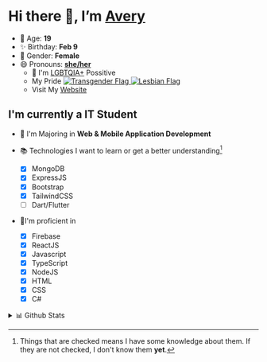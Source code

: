 # Hi there 👋, I’m [Avery][website]

- 🌸 Age: **19**
- ✨ Birthday: **Feb 9**
- 🎨 Gender: **Female**
- 😄 Pronouns: **[she/her][pronounspage]**
  - 🌈 I'm [LGBTQIA+][lgbt-foundation] Possitive
  - <div class="Flags">
      <span>My Pride</span>
      <a href="https://en.pronouns.page/dictionary/terminology#transgender">
        <img src="https://pronouns.page/flags/Transgender.png" alt="Transgender Flag" height="15px"/>
      </a>
      <a href="https://en.pronouns.page/dictionary/terminology#lesbian">
      <img src="https://pronouns.page/flags/Lesbian.png" alt="Lesbian Flag" height="15px"/>
      </a>
    </div>
  - Visit My [Website][website]

## I'm currently a IT Student

- 📌 I'm Majoring in **Web & Mobile Application Development**
- 📚 Technologies I want to learn or get a better understanding[^1]

  - [x] MongoDB
  - [x] ExpressJS
  - [x] Bootstrap
  - [x] TailwindCSS
  - [ ] Dart/Flutter

- 🎉I'm proficient in

  - [X] Firebase
  - [x] ReactJS
  - [x] Javascript
  - [x] TypeScript
  - [x] NodeJS
  - [x] HTML
  - [x] CSS
  - [x] C#

<details>
  <summary>
    📊 Github Stats
  </summary>

<!--START_SECTION:waka-->
![Code Time](http://img.shields.io/badge/Code%20Time-543%20hrs%209%20mins-blue)

![Profile Views](http://img.shields.io/badge/Profile%20Views-0-blue)

**🐱 My GitHub Data** 

> 🏆 616 Contributions in the Year 2022
 > 
> 📦 118.2 kB Used in GitHub's Storage 
 > 
> 💼 Opted to Hire
 > 
> 📜 28 Public Repositories 
 > 
> 🔑 25 Private Repositories  
 > 
**I'm a Night 🦉** 

```text
🌞 Morning    43 commits     ██░░░░░░░░░░░░░░░░░░░░░░░   10.67% 
🌆 Daytime    148 commits    █████████░░░░░░░░░░░░░░░░   36.72% 
🌃 Evening    172 commits    ██████████░░░░░░░░░░░░░░░   42.68% 
🌙 Night      40 commits     ██░░░░░░░░░░░░░░░░░░░░░░░   9.93%

```
📅 **I'm Most Productive on Thursday** 

```text
Monday       64 commits     ████░░░░░░░░░░░░░░░░░░░░░   15.88% 
Tuesday      55 commits     ███░░░░░░░░░░░░░░░░░░░░░░   13.65% 
Wednesday    58 commits     ███░░░░░░░░░░░░░░░░░░░░░░   14.39% 
Thursday     92 commits     █████░░░░░░░░░░░░░░░░░░░░   22.83% 
Friday       52 commits     ███░░░░░░░░░░░░░░░░░░░░░░   12.9% 
Saturday     39 commits     ██░░░░░░░░░░░░░░░░░░░░░░░   9.68% 
Sunday       43 commits     ██░░░░░░░░░░░░░░░░░░░░░░░   10.67%

```


📊 **This Week I Spent My Time On** 

```text
⌚︎ Time Zone: America/Halifax

💬 Programming Languages: 
Other                    5 hrs 31 mins       ███████████████░░░░░░░░░░   59.52% 
JavaScript               1 hr 5 mins         ███░░░░░░░░░░░░░░░░░░░░░░   11.83% 
TypeScript               53 mins             ██░░░░░░░░░░░░░░░░░░░░░░░   9.61% 
JSON                     52 mins             ██░░░░░░░░░░░░░░░░░░░░░░░   9.38% 
HTML                     36 mins             █░░░░░░░░░░░░░░░░░░░░░░░░   6.63%

🔥 Editors: 
Google Calendar          5 hrs 30 mins       ██████████████░░░░░░░░░░░   59.26% 
VS Code                  3 hrs 46 mins       ██████████░░░░░░░░░░░░░░░   40.74%

🐱‍💻 Projects: 
Unknown Project          5 hrs 30 mins       ██████████████░░░░░░░░░░░   59.35% 
tiktok-scraper           1 hr 56 mins        █████░░░░░░░░░░░░░░░░░░░░   20.86% 
NodeMongooseDemo1        1 hr 13 mins        ███░░░░░░░░░░░░░░░░░░░░░░   13.19% 
button                   16 mins             ░░░░░░░░░░░░░░░░░░░░░░░░░   2.92% 
slay-bot                 15 mins             ░░░░░░░░░░░░░░░░░░░░░░░░░   2.73%

💻 Operating System: 
Unknown OS               5 hrs 30 mins       ██████████████░░░░░░░░░░░   59.26% 
Windows                  3 hrs 46 mins       ██████████░░░░░░░░░░░░░░░   40.74%

```

**I Mostly Code in JavaScript** 

```text
JavaScript               24 repos            ███████████░░░░░░░░░░░░░░   44.44% 
TypeScript               7 repos             ███░░░░░░░░░░░░░░░░░░░░░░   12.96% 
C#                       6 repos             ██░░░░░░░░░░░░░░░░░░░░░░░   11.11% 
Java                     4 repos             █░░░░░░░░░░░░░░░░░░░░░░░░   7.41% 
HTML                     3 repos             █░░░░░░░░░░░░░░░░░░░░░░░░   5.56%

```


**Timeline**

![Chart not found](https://raw.githubusercontent.com/Avery-Rose/Avery-Rose/main/charts/bar_graph.png) 


 Last Updated on 02/11/2022 18:50:17 UTC
<!--END_SECTION:waka-->

</details>



[^1]:
    Things that are checked means I have some knowledge about them.
    If they are not checked, I don't know them **yet**.

[//]: <> (Links)

[wakatime-profile]: https://wakatime.com/@Averyyyyyyyy
[pronouns-definitions]: https://en.pronouns.page/she/her
[pronounspage]: https://pronouns.page/@cattgirlava
[lgbt-foundation]: https://lgbt.foundation/
[website]: https://avarose.dev/
[alexandres-badge-repo]: https://github.com/alexandresanlim/Badges4-README.md-Profile
